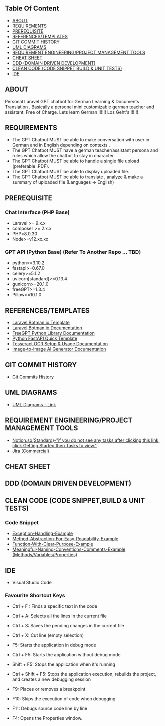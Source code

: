 
## Table Of Content

- [ABOUT](https://github.com/CuteDandelion/docs-german-translator#about)
- [REQUIREMENTS](https://github.com/CuteDandelion/docs-german-translator#requirements)
- [PREREQUISITE](https://github.com/CuteDandelion/docs-german-translator#prerequisite)
- [REFERENCES/TEMPLATES](https://github.com/CuteDandelion/docs-german-translator#referencestemplates)
- [GIT COMMIT HISTORY](https://github.com/CuteDandelion/docs-german-translator#git-commit-history)
- [UML DIAGRAMS](https://github.com/CuteDandelion/docs-german-translator#uml-diagrams)
- [REQUIREMENT ENGINEERING/PROJECT MANAGEMENT TOOLS](https://github.com/CuteDandelion/docs-german-translator#requirement-engineeringproject-management-tools)
- [CHEAT SHEET](https://github.com/CuteDandelion/docs-german-translator#cheat-sheet)
- [DDD (DOMAIN DRIVEN DEVELOPMENT)](https://github.com/CuteDandelion/docs-german-translator#ddd-domain-driven-development)
- [CLEAN CODE (CODE SNIPPET,BUILD & UNIT TESTS)](https://github.com/CuteDandelion/docs-german-translator#clean-code-code-snippetbuild--unit-tests)
- [IDE](https://github.com/CuteDandelion/docs-german-translator#ide)

## ABOUT 

Personal Laravel GPT chatbot for German Learning & Documents Translation . Basically a personal mini customizable german teacher and assistant. Free of Charge.
Lets learn German !!!!!! Los Geht's !!!!!!

## REQUIREMENTS 

- The GPT Chatbot MUST be able to make conversation with user in German and in English depending on contexts .
- The GPT Chatbot MUST have a german teacher/assistant persona and rules which allow the chatbot to stay in character.
- The GPT Chatbot MUST be able to handle a single file upload (preferable .PDF).
- The GPT Chatbot MUST be able to display uploaded file.
- The GPT Chatbot MUST be able to translate , analyze & make a summary of uploaded file (Languages -> English)

## PREREQUISITE 

### Chat Interface (PHP Base)

- Laravel >= 9.x.x
- composer >= 2.x.x
- PHP=8.0.30
- Node>=v12.xx.xx


### GPT API (Python Base) (Refer To Another Repo ... TBD)

- python>=3.10.2
- fastapi>=0.67.0
- celery>=5.1.2
- uvicorn[standard]>=0.13.4
- gunicorn>=20.1.0
- freeGPT>=1.3.4
- Pillow>=10.1.0

## REFERENCES/TEMPLATES

- [Laravel Botman.io Template](https://github.com/shoutsdev/laravel-botman-chatbot) 
- [Laravel Botman.io Documentation](https://botman.io/2.0/welcome)
- [FreeGPT Python Library Documentation](https://github.com/Ruu3f/freeGPT/tree/main)
- [Python FastAPI Quick Template](https://github.com/BreezeWhite/simple-fastapi/tree/main)
- [Tesseract OCR Setup & Usage Documentation](https://github.com/tesseract-ocr/tesseract#about)
- [Image-to-Image AI Generator Documentation](https://huggingface.co/docs/diffusers/main/en/using-diffusers/img2img)


## GIT COMMIT HISTORY

- [Git Commits History](https://github.com/CuteDandelion/docs-german-translator/commits/main)

## UML DIAGRAMS

- [UML Diagrams - Link](https://github.com/CuteDandelion/docs-german-translator/tree/main/UMLDiagrams)

## REQUIREMENT ENGINEERING/PROJECT MANAGEMENT TOOLS

- [Notion.so(Standard)-"if you do not see any tasks after clicking this link, click Getting Started then Tasks to view."](https://www.notion.so/7c64d9edc6a74ca582da0067855640b8?v=3cacb503d3784ebaa85231f940ed193a&pvs=4)
- [Jira (Commercial)](https://cutedandelion.atlassian.net/jira/software/projects/KAN/boards/1/timeline)

## CHEAT SHEET

## DDD (DOMAIN DRIVEN DEVELOPMENT)

## CLEAN CODE (CODE SNIPPET,BUILD & UNIT TESTS)

### Code Snippet ###

- [Exception-Handling-Example](https://github.com/CuteDandelion/docs-german-translator/blob/d5969c4367a29977c1c32b985b787341e74337fe/mysimpleGPTBot/app/Http/Controllers/BotmanController.php#L276-L288)
- [Method-Abstraction-For-Easy-Readability-Example](https://github.com/CuteDandelion/docs-german-translator/blob/d5969c4367a29977c1c32b985b787341e74337fe/mysimpleGPTBot/app/Http/Controllers/BotmanController.php#L59-L74)
- [Function-With-Clear-Purpose-Example](https://github.com/CuteDandelion/docs-german-translator/blob/d5969c4367a29977c1c32b985b787341e74337fe/mysimpleGPTBot/app/Http/Controllers/BotmanController.php#L195-L210)
- [Meaningful-Naming-Conventions-Comments-Example (Methods/Variables/Properties)](https://github.com/CuteDandelion/docs-german-translator/blob/d5969c4367a29977c1c32b985b787341e74337fe/mysimpleGPTBot/app/Http/Controllers/BotmanController.php#L260-L274)

## IDE

- Visual Studio Code

### Favourite Shortcut Keys ###

- Ctrl + F : Finds a specific text in the code
- Ctrl + A: Selects all the lines in the current file
- Ctrl + S: Saves the pending changes in the current file
- Ctrl + X: Cut line (empty selection)

- F5: Starts the application in debug mode
- Ctrl + F5: Starts the application without debug mode
- Shift + F5: Stops the application when it's running
- Ctrl + Shift + F5: Stops the application execution, rebuilds the project, and creates a new debugging session
- F9: Places or removes a breakpoint
- F10: Skips the execution of code when debugging
- F11: Debugs source code line by line

- F4: Opens the Properties window.


